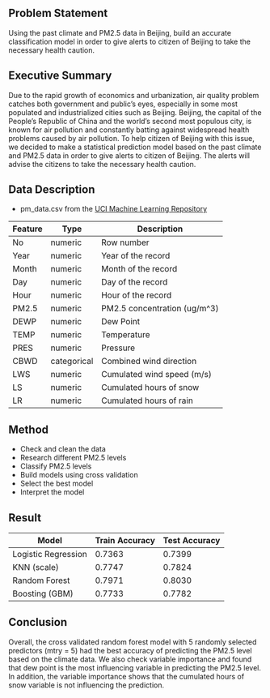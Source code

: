 ## Problem Statement

Using the past climate and PM2.5 data in Beijing, build an accurate classification model in order to give alerts to citizen of Beijing to take the necessary health caution.

## Executive Summary

Due to the rapid growth of economics and urbanization, air quality problem catches both government and public’s eyes, especially in some most populated and industrialized cities such as Beijing. Beijing, the capital of the People’s Republic of China and the world’s second most populous city, is known for air pollution and constantly batting against widespread health problems caused by air pollution. To help citizen of Beijing with this issue, we decided to make a statistical prediction model based on the past climate and PM2.5 data in order to give alerts to citizen of Beijing. The alerts will advise the citizens to take the necessary health caution.

## Data Description

- pm_data.csv from the [UCI Machine Learning Repository](https://archive.ics.uci.edu/ml/datasets/Beijing+PM2.5+Data)

|Feature|Type|Description|
|---|---|---|
|No|numeric|Row number| 
|Year|numeric|Year of the record| 
|Month|numeric|Month of the record|
|Day|numeric|Day of the record| 
|Hour|numeric|Hour of the record| 
|PM2.5|numeric|PM2.5 concentration (ug/m^3)|
|DEWP|numeric|Dew Point| 
|TEMP|numeric|Temperature|
|PRES|numeric|Pressure|
|CBWD|categorical|Combined wind direction| 
|LWS|numeric|Cumulated wind speed (m/s)|
|LS|numeric|Cumulated hours of snow|
|LR|numeric|Cumulated hours of rain|

## Method

- Check and clean the data
- Research different PM2.5 levels
- Classify PM2.5 levels
- Build models using cross validation
- Select the best model
- Interpret the model

## Result

|Model|Train Accuracy|Test Accuracy|
|---|---|---|
|Logistic Regression|0.7363|0.7399| 
|KNN (scale)|0.7747|0.7824|
|Random Forest|0.7971|0.8030| 
|Boosting (GBM)|0.7733|0.7782|

## Conclusion

Overall, the cross validated random forest model with 5 randomly selected predictors (mtry = 5) had the best accuracy of predicting the PM2.5 level based on the climate data. We also check variable importance and found that dew point is the most influencing variable in predicting the PM2.5 level. In addition, the variable importance shows that the cumulated hours of snow variable is not influencing the prediction.
